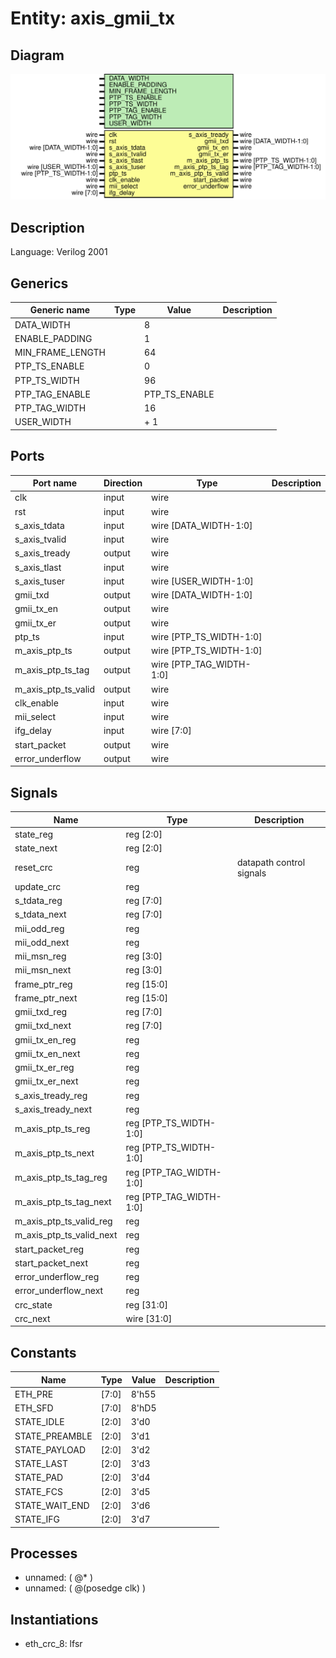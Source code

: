 # Entity: axis_gmii_tx

## Diagram

![Diagram](axis_gmii_tx.svg "Diagram")
## Description

Language: Verilog 2001
 
## Generics

| Generic name     | Type | Value         | Description |
| ---------------- | ---- | ------------- | ----------- |
| DATA_WIDTH       |      | 8             |             |
| ENABLE_PADDING   |      | 1             |             |
| MIN_FRAME_LENGTH |      | 64            |             |
| PTP_TS_ENABLE    |      | 0             |             |
| PTP_TS_WIDTH     |      | 96            |             |
| PTP_TAG_ENABLE   |      | PTP_TS_ENABLE |             |
| PTP_TAG_WIDTH    |      | 16            |             |
| USER_WIDTH       |      | + 1           |             |
## Ports

| Port name           | Direction | Type                     | Description |
| ------------------- | --------- | ------------------------ | ----------- |
| clk                 | input     | wire                     |             |
| rst                 | input     | wire                     |             |
| s_axis_tdata        | input     | wire [DATA_WIDTH-1:0]    |             |
| s_axis_tvalid       | input     | wire                     |             |
| s_axis_tready       | output    | wire                     |             |
| s_axis_tlast        | input     | wire                     |             |
| s_axis_tuser        | input     | wire [USER_WIDTH-1:0]    |             |
| gmii_txd            | output    | wire [DATA_WIDTH-1:0]    |             |
| gmii_tx_en          | output    | wire                     |             |
| gmii_tx_er          | output    | wire                     |             |
| ptp_ts              | input     | wire [PTP_TS_WIDTH-1:0]  |             |
| m_axis_ptp_ts       | output    | wire [PTP_TS_WIDTH-1:0]  |             |
| m_axis_ptp_ts_tag   | output    | wire [PTP_TAG_WIDTH-1:0] |             |
| m_axis_ptp_ts_valid | output    | wire                     |             |
| clk_enable          | input     | wire                     |             |
| mii_select          | input     | wire                     |             |
| ifg_delay           | input     | wire [7:0]               |             |
| start_packet        | output    | wire                     |             |
| error_underflow     | output    | wire                     |             |
## Signals

| Name                     | Type                    | Description               |
| ------------------------ | ----------------------- | ------------------------- |
| state_reg                | reg [2:0]               |                           |
| state_next               | reg [2:0]               |                           |
| reset_crc                | reg                     | datapath control signals  |
| update_crc               | reg                     |                           |
| s_tdata_reg              | reg [7:0]               |                           |
| s_tdata_next             | reg [7:0]               |                           |
| mii_odd_reg              | reg                     |                           |
| mii_odd_next             | reg                     |                           |
| mii_msn_reg              | reg [3:0]               |                           |
| mii_msn_next             | reg [3:0]               |                           |
| frame_ptr_reg            | reg [15:0]              |                           |
| frame_ptr_next           | reg [15:0]              |                           |
| gmii_txd_reg             | reg [7:0]               |                           |
| gmii_txd_next            | reg [7:0]               |                           |
| gmii_tx_en_reg           | reg                     |                           |
| gmii_tx_en_next          | reg                     |                           |
| gmii_tx_er_reg           | reg                     |                           |
| gmii_tx_er_next          | reg                     |                           |
| s_axis_tready_reg        | reg                     |                           |
| s_axis_tready_next       | reg                     |                           |
| m_axis_ptp_ts_reg        | reg [PTP_TS_WIDTH-1:0]  |                           |
| m_axis_ptp_ts_next       | reg [PTP_TS_WIDTH-1:0]  |                           |
| m_axis_ptp_ts_tag_reg    | reg [PTP_TAG_WIDTH-1:0] |                           |
| m_axis_ptp_ts_tag_next   | reg [PTP_TAG_WIDTH-1:0] |                           |
| m_axis_ptp_ts_valid_reg  | reg                     |                           |
| m_axis_ptp_ts_valid_next | reg                     |                           |
| start_packet_reg         | reg                     |                           |
| start_packet_next        | reg                     |                           |
| error_underflow_reg      | reg                     |                           |
| error_underflow_next     | reg                     |                           |
| crc_state                | reg [31:0]              |                           |
| crc_next                 | wire [31:0]             |                           |
## Constants

| Name           | Type  | Value | Description |
| -------------- | ----- | ----- | ----------- |
| ETH_PRE        | [7:0] | 8'h55 |             |
| ETH_SFD        | [7:0] | 8'hD5 |             |
| STATE_IDLE     | [2:0] | 3'd0  |             |
| STATE_PREAMBLE | [2:0] | 3'd1  |             |
| STATE_PAYLOAD  | [2:0] | 3'd2  |             |
| STATE_LAST     | [2:0] | 3'd3  |             |
| STATE_PAD      | [2:0] | 3'd4  |             |
| STATE_FCS      | [2:0] | 3'd5  |             |
| STATE_WAIT_END | [2:0] | 3'd6  |             |
| STATE_IFG      | [2:0] | 3'd7  |             |
## Processes
- unnamed: ( @* )
- unnamed: ( @(posedge clk) )
## Instantiations

- eth_crc_8: lfsr
